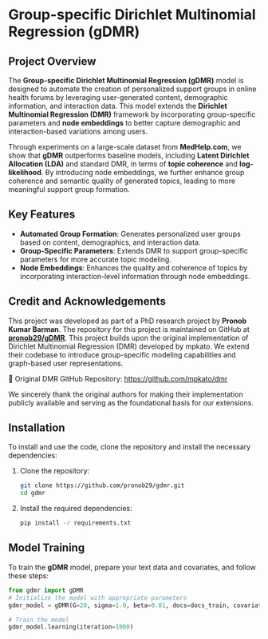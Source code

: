 # Group-specific Dirichlet Multinomial Regression (gDMR)

## Project Overview

The **Group-specific Dirichlet Multinomial Regression (gDMR)** model is designed to automate the creation of personalized support groups in online health forums by leveraging user-generated content, demographic information, and interaction data. This model extends the **Dirichlet Multinomial Regression (DMR)** framework by incorporating group-specific parameters and **node embeddings** to better capture demographic and interaction-based variations among users.

Through experiments on a large-scale dataset from **MedHelp.com**, we show that **gDMR** outperforms baseline models, including **Latent Dirichlet Allocation (LDA)** and standard DMR, in terms of **topic coherence** and **log-likelihood**. By introducing node embeddings, we further enhance group coherence and semantic quality of generated topics, leading to more meaningful support group formation.

## Key Features

- **Automated Group Formation**: Generates personalized user groups based on content, demographics, and interaction data.
- **Group-Specific Parameters**: Extends DMR to support group-specific parameters for more accurate topic modeling.
- **Node Embeddings**: Enhances the quality and coherence of topics by incorporating interaction-level information through node embeddings.

## Credit and Acknowledgements

This project was developed as part of a PhD research project by **Pronob Kumar Barman**. The repository for this project is maintained on GitHub at **[pronob29/gDMR](https://github.com/pronob29/gdmr)**. This project builds upon the original implementation of Dirichlet Multinomial Regression (DMR) developed by mpkato. We extend their codebase to introduce group-specific modeling capabilities and graph-based user representations.

🔗 Original DMR GitHub Repository: https://github.com/mpkato/dmr

We sincerely thank the original authors for making their implementation publicly available and serving as the foundational basis for our extensions.

## Installation

To install and use the code, clone the repository and install the necessary dependencies:

1. Clone the repository:

    ```bash
    git clone https://github.com/pronob29/gdmr.git
    cd gdmr
    ```

2. Install the required dependencies:

    ```bash
    pip install -r requirements.txt
    ```

## Model Training

To train the **gDMR** model, prepare your text data and covariates, and follow these steps:

```python
from gdmr import gDMR
# Initialize the model with appropriate parameters
gdmr_model = gDMR(G=20, sigma=1.0, beta=0.01, docs=docs_train, covariates=vecs_train, V=vocab_size)

# Train the model
gdmr_model.learning(iteration=1000)
